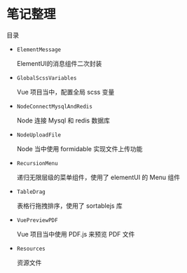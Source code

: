 # 笔记整理

目录
- `ElementMessage`

  ElementUI的消息组件二次封装

- `GlobalScssVariables`

  Vue 项目当中，配置全局 scss 变量

- `NodeConnectMysqlAndRedis`

  Node 连接 Mysql 和 redis 数据库

- `NodeUploadFile`

  Node 当中使用 formidable 实现文件上传功能

- `RecursionMenu`

  递归无限层级的菜单组件，使用了 elementUI 的 Menu 组件

- `TableDrag`
  
  表格行拖拽排序，使用了 sortablejs 库

- `VuePreviewPDF`

  Vue 项目当中使用 PDF.js 来预览 PDF 文件

- `Resources`

  资源文件